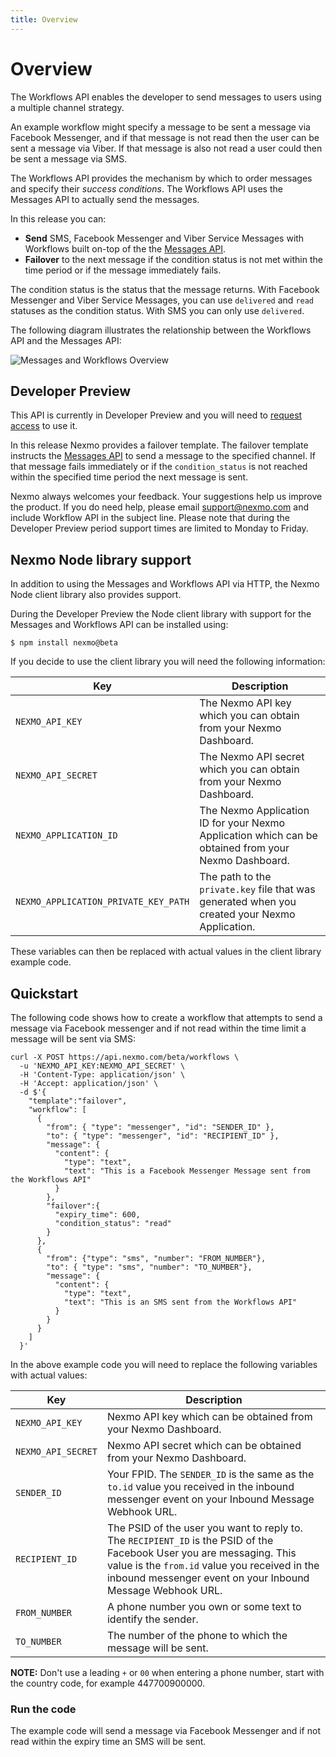 ```yaml
---
title: Overview
---
```


# Overview

The Workflows API enables the developer to send messages to users using a multiple channel strategy. 

An example workflow might specify a message to be sent a message via Facebook Messenger, and if that message is not read then the user can be sent a message via Viber. If that message is also not read a user could then be sent a message via SMS.

The Workflows API provides the mechanism by which to order messages and specify their _success conditions_. The Workflows API uses the Messages API to actually send the messages.

In this release you can:

* **Send** SMS, Facebook Messenger and Viber Service Messages with Workflows built on-top of the the [Messages API](/messages-and-workflows-apis/messages/overview).
* **Failover** to the next message if the condition status is not met within the time period or if the message immediately fails.

The condition status is the status that the message returns. With Facebook Messenger and Viber Service Messages, you can use `delivered` and `read` statuses as the condition status. With SMS you can only use `delivered`.

The following diagram illustrates the relationship between the Workflows API and the Messages API:

![Messages and Workflows Overview](/assets/images/messages-workflows-overview.png)

## Developer Preview

This API is currently in Developer Preview and you will need to [request access](https://www.nexmo.com/products/messages) to use it.

In this release Nexmo provides a failover template. The failover template instructs the [Messages API](messages-and-workflows-apis/messages/overview) to send a message to the specified channel. If that message fails immediately or if the `condition_status` is not reached within the specified time period the next message is sent.

Nexmo always welcomes your feedback. Your suggestions help us improve the product. If you do need help, please email [support@nexmo.com](mailto:support@nexmo.com) and include Workflow API in the subject line. Please note that during the Developer Preview period support times are limited to Monday to Friday.

## Nexmo Node library support

In addition to using the Messages and Workflows API via HTTP, the Nexmo Node client library also provides support. 

During the Developer Preview the Node client library with support for the Messages and Workflows API can be installed using:

```
$ npm install nexmo@beta
```

If you decide to use the client library you will need the following information:

Key | Description
-- | --
`NEXMO_API_KEY` | The Nexmo API key which you can obtain from your Nexmo Dashboard.
`NEXMO_API_SECRET` | The Nexmo API secret which you can obtain from your Nexmo Dashboard.
`NEXMO_APPLICATION_ID` | The Nexmo Application ID for your Nexmo Application which can be obtained from your Nexmo Dashboard.
`NEXMO_APPLICATION_PRIVATE_KEY_PATH` | The path to the `private.key` file that was generated when you created your Nexmo Application.

These variables can then be replaced with actual values in the client library example code.

## Quickstart

The following code shows how to create a workflow that attempts to send a message via Facebook messenger and if not read within the time limit a message will be sent via SMS:

```
curl -X POST https://api.nexmo.com/beta/workflows \
  -u 'NEXMO_API_KEY:NEXMO_API_SECRET' \
  -H 'Content-Type: application/json' \
  -H 'Accept: application/json' \
  -d $'{
    "template":"failover",
    "workflow": [
      {
        "from": { "type": "messenger", "id": "SENDER_ID" },
        "to": { "type": "messenger", "id": "RECIPIENT_ID" },
        "message": {
          "content": {
            "type": "text",
            "text": "This is a Facebook Messenger Message sent from the Workflows API"
          }
        },
        "failover":{
          "expiry_time": 600,
          "condition_status": "read"
        }
      },
      {
        "from": {"type": "sms", "number": "FROM_NUMBER"},
        "to": { "type": "sms", "number": "TO_NUMBER"},
        "message": {
          "content": {
            "type": "text",
            "text": "This is an SMS sent from the Workflows API"
          }
        }
      }
    ]
  }'
```

In the above example code you will need to replace the following variables with actual values:

Key | Description
-- | --
`NEXMO_API_KEY` | Nexmo API key which can be obtained from your Nexmo Dashboard.
`NEXMO_API_SECRET` | Nexmo API secret which can be obtained from your Nexmo Dashboard.
`SENDER_ID` | Your FPID. The `SENDER_ID` is the same as the `to.id` value you received in the inbound messenger event on your Inbound Message Webhook URL.
`RECIPIENT_ID` | The PSID of the user you want to reply to. The `RECIPIENT_ID` is the PSID of the Facebook User you are messaging. This value is the `from.id` value you received in the inbound messenger event on your Inbound Message Webhook URL.
`FROM_NUMBER` | A phone number you own or some text to identify the sender.
`TO_NUMBER` | The number of the phone to which the message will be sent.

**NOTE:** Don't use a leading `+` or `00` when entering a phone number, start with the country code, for example 447700900000.

### Run the code

The example code will send a message via Facebook Messenger and if not read within the expiry time an SMS will be sent.